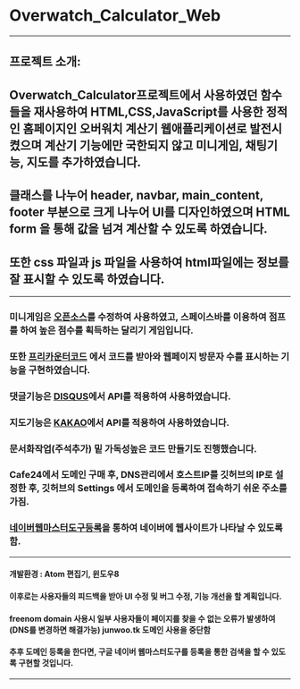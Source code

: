 # Overwatch_Calculator_Web
------
## 프로젝트 소개: 
## Overwatch_Calculator프로젝트에서 사용하였던 함수들을 재사용하여 HTML,CSS,JavaScript를 사용한 정적인 홈페이지인 오버워치 계산기 웹애플리케이션로 발전시켰으며 계산기 기능에만 국한되지 않고 미니게임, 채팅기능, 지도를 추가하였습니다. 
## 클래스를 나누어 header, navbar, main_content, footer 부분으로 크게 나누어 UI를 디자인하였으며 HTML form 을 통해 값을 넘겨 계산할 수 있도록 하였습니다. 
## 또한 css 파일과 js 파일을 사용하여 html파일에는 정보를 잘 표시할 수 있도록 하였습니다.


------

### 미니게임은 [오픈소스](https://github.com/simondiep/infinite-runner)를 수정하여 사용하였고, 스페이스바를 이용하여 점프를 하여 높은 점수를 획득하는 달리기 게임입니다.

### 또한 [프리카운터코드](https://freecountercode.com/) 에서 코드를 받아와 웹페이지 방문자 수를 표시하는 기능을 구현하였습니다.

### 댓글기능은 [DISQUS](https://help.disqus.com/en/)에서 API를 적용하여 사용하였습니다.

### 지도기능은 [KAKAO](http://apis.map.kakao.com/web/guide/#ready)에서 API를 적용하여 사용하였습니다.

### 문서화작업(주석추가) 밑 가독성높은 코드 만들기도 진행했습니다.

### Cafe24에서 도메인 구매 후, DNS관리에서 호스트IP를 깃허브의 IP로 설정한 후, 깃허브의 Settings 에서 도메인을 등록하여 접속하기 쉬운 주소를 가짐.

### [네이버웹마스터도구등록](https://searchadvisor.naver.com/guide/seo-basic-create)을 통하여 네이버에 웹사이트가 나타날 수 있도록 함.
------

#### 개발환경 : Atom 편집기, 윈도우8

#### 이후로는 사용자들의 피드백을 받아 UI 수정 및 버그 수정, 기능 개선을 할 계획입니다.

#### freenom domain 사용시 일부 사용자들이 페이지를 찾을 수 없는 오류가 발생하여(DNS를 변경하면 해결가능) junwoo.tk 도메인 사용을 중단함

#### 추후 도메인 등록을 한다면, 구글 네이버 웹마스터도구를 등록을 통한 검색을 할 수 있도록 구현할 것입니다.
-----
